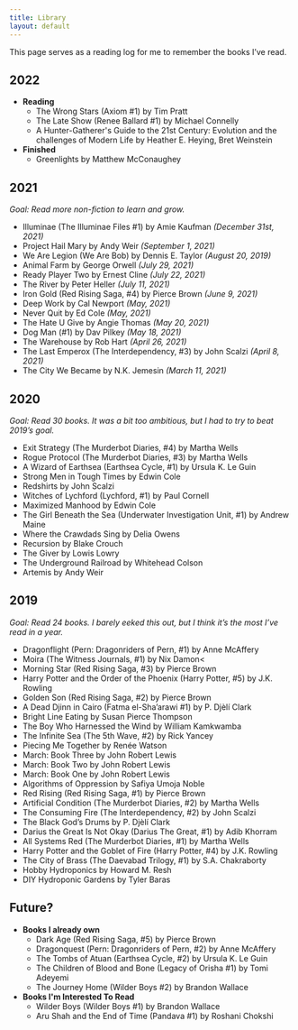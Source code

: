 ```yaml
---
title: Library
layout: default
---
```


This page serves as a reading log for me to remember the books I’ve read.

## 2022

- **Reading**
  - The Wrong Stars (Axiom #1) by Tim Pratt
  - The Late Show (Renee Ballard #1) by Michael Connelly
  - A Hunter-Gatherer's Guide to the 21st Century: Evolution and the challenges of Modern Life by Heather E. Heying, Bret Weinstein
- **Finished**
  - Greenlights by Matthew McConaughey

## 2021

_Goal: Read more non-fiction to learn and grow._

- Illuminae (The Illuminae Files #1) by Amie Kaufman _(December 31st, 2021)_
- Project Hail Mary by Andy Weir _(September 1, 2021)_
- We Are Legion (We Are Bob) by Dennis E. Taylor _(August 20, 2019)_
- Animal Farm by George Orwell _(July 29, 2021)_
- Ready Player Two by Ernest Cline _(July 22, 2021)_
- The River by Peter Heller _(July 11, 2021)_
- Iron Gold (Red Rising Saga, #4) by Pierce Brown _(June 9, 2021)_
- Deep Work by Cal Newport _(May, 2021)_
- Never Quit by Ed Cole _(May, 2021)_
- The Hate U Give by Angie Thomas _(May 20, 2021)_
- Dog Man (#1) by Dav Pilkey _(May 18, 2021)_
- The Warehouse by Rob Hart _(April 26, 2021)_
- The Last Emperox (The Interdependency, #3) by John Scalzi _(April 8, 2021)_
- The City We Became by N.K. Jemesin _(March 11, 2021)_

## 2020

_Goal: Read 30 books. It was a bit too ambitious, but I had to try to beat 2019’s goal._

- Exit Strategy (The Murderbot Diaries, #4) by Martha Wells
- Rogue Protocol (The Murderbot Diaries, #3) by Martha Wells
- A Wizard of Earthsea (Earthsea Cycle, #1) by Ursula K. Le Guin
- Strong Men in Tough Times by Edwin Cole
- Redshirts by John Scalzi
- Witches of Lychford (Lychford, #1) by Paul Cornell
- Maximized Manhood by Edwin Cole
- The Girl Beneath the Sea (Underwater Investigation Unit, #1) by Andrew Maine
- Where the Crawdads Sing by Delia Owens
- Recursion by Blake Crouch
- The Giver by Lowis Lowry
- The Underground Railroad by Whitehead Colson
- Artemis by Andy Weir

## 2019

_Goal: Read 24 books. I barely eeked this out, but I think it’s the most I’ve read in a year._

- Dragonflight (Pern: Dragonriders of Pern, #1) by Anne McAffery
- Moira (The Witness Journals, #1) by Nix Damon<
- Morning Star (Red Rising Saga, #3) by Pierce Brown
- Harry Potter and the Order of the Phoenix (Harry Potter, #5) by J.K. Rowling
- Golden Son (Red Rising Saga, #2) by Pierce Brown
- A Dead Djinn in Cairo (Fatma el-Sha’arawi #1) by P. Djèlí Clark
- Bright Line Eating by Susan Pierce Thompson
- The Boy Who Harnessed the Wind by William Kamkwamba
- The Infinite Sea (The 5th Wave, #2) by Rick Yancey
- Piecing Me Together by Renée Watson
- March: Book Three by John Robert Lewis
- March: Book Two by John Robert Lewis
- March: Book One by John Robert Lewis
- Algorithms of Oppression by Safiya Umoja Noble
- Red Rising (Red Rising Saga, #1) by Pierce Brown
- Artificial Condition (The Murderbot Diaries, #2) by Martha Wells
- The Consuming Fire (The Interdependency, #2) by John Scalzi
- The Black God’s Drums by P. Djèlí Clark
- Darius the Great Is Not Okay (Darius The Great, #1) by Adib Khorram
- All Systems Red (The Murderbot Diaries, #1) by Martha Wells
- Harry Potter and the Goblet of Fire (Harry Potter, #4) by J.K. Rowling
- The City of Brass (The Daevabad Trilogy, #1) by S.A. Chakraborty
- Hobby Hydroponics by Howard M. Resh
- DIY Hydroponic Gardens by Tyler Baras

## Future?

- **Books I already own**
  - Dark Age (Red Rising Saga, #5) by Pierce Brown
  - Dragonquest (Pern: Dragonriders of Pern, #2) by Anne McAffery
  - The Tombs of Atuan (Earthsea Cycle, #2) by Ursula K. Le Guin
  - The Children of Blood and Bone (Legacy of Orisha #1) by Tomi Adeyemi
  - The Journey Home (Wilder Boys #2) by Brandon Wallace
- **Books I'm Interested To Read**
  - Wilder Boys (Wilder Boys #1) by Brandon Wallace
  - Aru Shah and the End of Time (Pandava #1) by Roshani Chokshi
